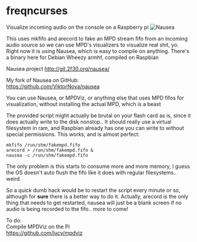 # freqncurses
Visualize incoming audio on the console on a Raspberry pi
![Nausea](http://i.imgur.com/IquogKO.png)

This uses mkfifo and arecord to fake an MPD stream fifo from an incoming audio source so we can use MPD's visualizers to visualize real shit, yo. Right now it is using Nausea, which is easy to compile on anything. There's a binary here for Debian Wheezy armhf, compiled on Raspbian

Nausea project
http://git.2f30.org/nausea/

My fork of Nausea on GitHub:    
https://github.com/ViktorNova/nausea

You can use Nausea, or MPDViz, or anything else that uses MPD fifos for visualization, without installing the actual MPD, which is a beast

The provided script might actually be brutal on your flash card as is, since it does actually write to the disk nonstop..
It should really use a virtual filesystem in ram, and Raspbian already has one you can write to without special permissions. This works, and is almost perfect:

```
mkfifo /run/shm/fakempd.fifo
arecord > /run/shm/fakempd.fifo &
nausea -c /run/shm/fakempd.fifo
```

The only problem is this starts to consume more and more memory, I guess the OS doesn't auto flush the fifo 
like it does with regular filesystems.. weird.

So a quick dumb hack would be to restart the script every minute or so, although for **sure** there is a better way to do it. Actually, arecord is the only thing that needs to get restarted, nausea will just be a blank screen if no audio is being recorded to the fifo.. more to come!

To do:    
Compile MPDViz on the Pi    
https://github.com/lucy/mpdviz
